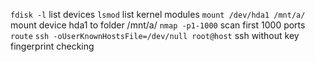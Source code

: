 `fdisk -l` list devices
`lsmod` list kernel modules
`mount /dev/hda1 /mnt/a/` mount device hda1 to folder /mnt/a/
`nmap -p1-1000` scan first 1000 ports 
`route`
`ssh -oUserKnownHostsFile=/dev/null root@host` ssh without key fingerprint checking
